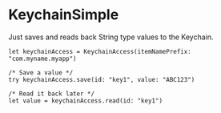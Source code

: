# KeychainSimple

Just saves and reads back String type values to the Keychain.

```
let keychainAccess = KeychainAccess(itemNamePrefix: "com.myname.myapp")

/* Save a value */
try keychainAccess.save(id: "key1", value: "ABC123")

/* Read it back later */
let value = keychainAccess.read(id: "key1")
```
